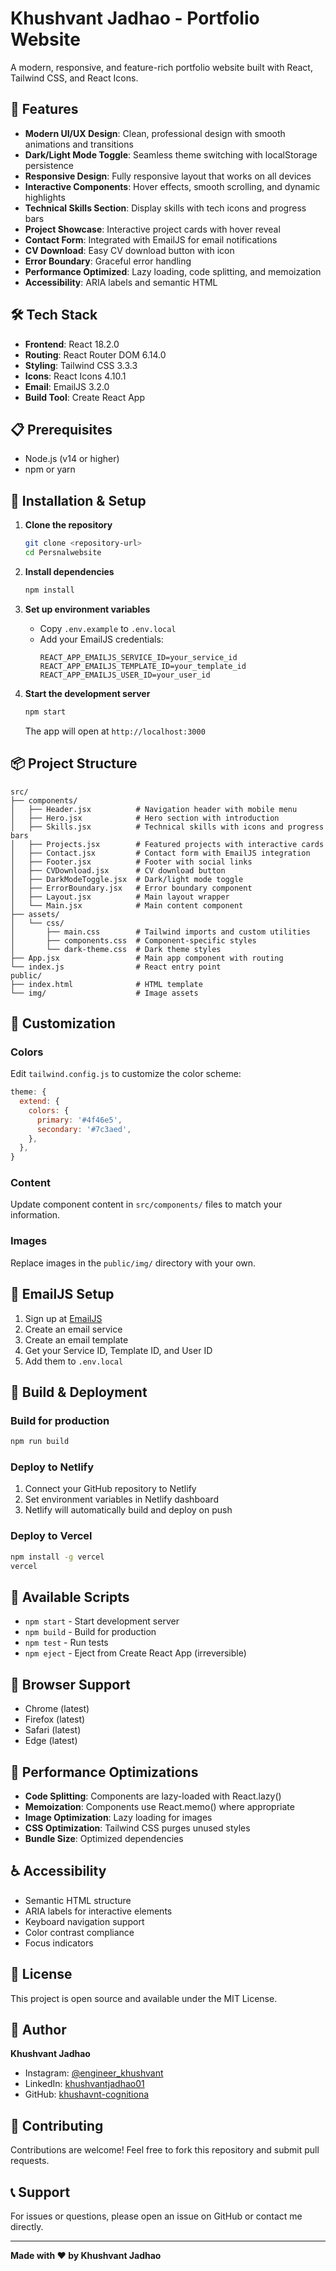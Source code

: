 # Khushvant Jadhao - Portfolio Website

A modern, responsive, and feature-rich portfolio website built with React, Tailwind CSS, and React Icons.

## 🌟 Features

- **Modern UI/UX Design**: Clean, professional design with smooth animations and transitions
- **Dark/Light Mode Toggle**: Seamless theme switching with localStorage persistence
- **Responsive Design**: Fully responsive layout that works on all devices
- **Interactive Components**: Hover effects, smooth scrolling, and dynamic highlights
- **Technical Skills Section**: Display skills with tech icons and progress bars
- **Project Showcase**: Interactive project cards with hover reveal
- **Contact Form**: Integrated with EmailJS for email notifications
- **CV Download**: Easy CV download button with icon
- **Error Boundary**: Graceful error handling
- **Performance Optimized**: Lazy loading, code splitting, and memoization
- **Accessibility**: ARIA labels and semantic HTML

## 🛠️ Tech Stack

- **Frontend**: React 18.2.0
- **Routing**: React Router DOM 6.14.0
- **Styling**: Tailwind CSS 3.3.3
- **Icons**: React Icons 4.10.1
- **Email**: EmailJS 3.2.0
- **Build Tool**: Create React App

## 📋 Prerequisites

- Node.js (v14 or higher)
- npm or yarn

## 🚀 Installation & Setup

1. **Clone the repository**
   ```bash
   git clone <repository-url>
   cd Persnalwebsite
   ```

2. **Install dependencies**
   ```bash
   npm install
   ```

3. **Set up environment variables**
   - Copy `.env.example` to `.env.local`
   - Add your EmailJS credentials:
     ```
     REACT_APP_EMAILJS_SERVICE_ID=your_service_id
     REACT_APP_EMAILJS_TEMPLATE_ID=your_template_id
     REACT_APP_EMAILJS_USER_ID=your_user_id
     ```

4. **Start the development server**
   ```bash
   npm start
   ```
   The app will open at `http://localhost:3000`

## 📦 Project Structure

```
src/
├── components/
│   ├── Header.jsx          # Navigation header with mobile menu
│   ├── Hero.jsx            # Hero section with introduction
│   ├── Skills.jsx          # Technical skills with icons and progress bars
│   ├── Projects.jsx        # Featured projects with interactive cards
│   ├── Contact.jsx         # Contact form with EmailJS integration
│   ├── Footer.jsx          # Footer with social links
│   ├── CVDownload.jsx      # CV download button
│   ├── DarkModeToggle.jsx  # Dark/light mode toggle
│   ├── ErrorBoundary.jsx   # Error boundary component
│   ├── Layout.jsx          # Main layout wrapper
│   └── Main.jsx            # Main content component
├── assets/
│   └── css/
│       ├── main.css        # Tailwind imports and custom utilities
│       ├── components.css  # Component-specific styles
│       └── dark-theme.css  # Dark theme styles
├── App.jsx                 # Main app component with routing
└── index.js                # React entry point
public/
├── index.html              # HTML template
└── img/                    # Image assets
```

## 🎨 Customization

### Colors
Edit `tailwind.config.js` to customize the color scheme:
```javascript
theme: {
  extend: {
    colors: {
      primary: '#4f46e5',
      secondary: '#7c3aed',
    },
  },
}
```

### Content
Update component content in `src/components/` files to match your information.

### Images
Replace images in the `public/img/` directory with your own.

## 📧 EmailJS Setup

1. Sign up at [EmailJS](https://www.emailjs.com/)
2. Create an email service
3. Create an email template
4. Get your Service ID, Template ID, and User ID
5. Add them to `.env.local`

## 🚀 Build & Deployment

### Build for production
```bash
npm run build
```

### Deploy to Netlify
1. Connect your GitHub repository to Netlify
2. Set environment variables in Netlify dashboard
3. Netlify will automatically build and deploy on push

### Deploy to Vercel
```bash
npm install -g vercel
vercel
```

## 🔧 Available Scripts

- `npm start` - Start development server
- `npm build` - Build for production
- `npm test` - Run tests
- `npm eject` - Eject from Create React App (irreversible)

## 📱 Browser Support

- Chrome (latest)
- Firefox (latest)
- Safari (latest)
- Edge (latest)

## 🎯 Performance Optimizations

- **Code Splitting**: Components are lazy-loaded with React.lazy()
- **Memoization**: Components use React.memo() where appropriate
- **Image Optimization**: Lazy loading for images
- **CSS Optimization**: Tailwind CSS purges unused styles
- **Bundle Size**: Optimized dependencies

## ♿ Accessibility

- Semantic HTML structure
- ARIA labels for interactive elements
- Keyboard navigation support
- Color contrast compliance
- Focus indicators

## 📝 License

This project is open source and available under the MIT License.

## 👤 Author

**Khushvant Jadhao**
- Instagram: [@engineer_khushvant](https://www.instagram.com/engineer_khushvant)
- LinkedIn: [khushvantjadhao01](https://www.linkedin.com/in/khushvantjadhao01/)
- GitHub: [khushavnt-cognitiona](https://github.com/khushavnt-cognitiona)

## 🤝 Contributing

Contributions are welcome! Feel free to fork this repository and submit pull requests.

## 📞 Support

For issues or questions, please open an issue on GitHub or contact me directly.

---

**Made with ❤️ by Khushvant Jadhao**
